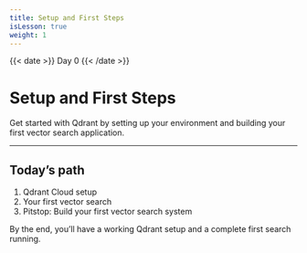 ```yaml
---
title: Setup and First Steps
isLesson: true
weight: 1
---
```


{{< date >}} Day 0 {{< /date >}}

# Setup and First Steps

Get started with Qdrant by setting up your environment and building your first vector search application.

---

## Today’s path

1. Qdrant Cloud setup
2. Your first vector search
3. Pitstop: Build your first vector search system

By the end, you’ll have a working Qdrant setup and a complete first search running.

